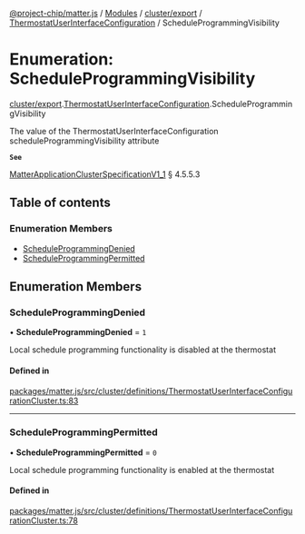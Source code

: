 [@project-chip/matter.js](../README.md) / [Modules](../modules.md) / [cluster/export](../modules/cluster_export.md) / [ThermostatUserInterfaceConfiguration](../modules/cluster_export.ThermostatUserInterfaceConfiguration.md) / ScheduleProgrammingVisibility

# Enumeration: ScheduleProgrammingVisibility

[cluster/export](../modules/cluster_export.md).[ThermostatUserInterfaceConfiguration](../modules/cluster_export.ThermostatUserInterfaceConfiguration.md).ScheduleProgrammingVisibility

The value of the ThermostatUserInterfaceConfiguration scheduleProgrammingVisibility attribute

**`See`**

[MatterApplicationClusterSpecificationV1_1](../interfaces/spec_export.MatterApplicationClusterSpecificationV1_1.md) § 4.5.5.3

## Table of contents

### Enumeration Members

- [ScheduleProgrammingDenied](cluster_export.ThermostatUserInterfaceConfiguration.ScheduleProgrammingVisibility.md#scheduleprogrammingdenied)
- [ScheduleProgrammingPermitted](cluster_export.ThermostatUserInterfaceConfiguration.ScheduleProgrammingVisibility.md#scheduleprogrammingpermitted)

## Enumeration Members

### ScheduleProgrammingDenied

• **ScheduleProgrammingDenied** = ``1``

Local schedule programming functionality is disabled at the thermostat

#### Defined in

[packages/matter.js/src/cluster/definitions/ThermostatUserInterfaceConfigurationCluster.ts:83](https://github.com/project-chip/matter.js/blob/c15b1068/packages/matter.js/src/cluster/definitions/ThermostatUserInterfaceConfigurationCluster.ts#L83)

___

### ScheduleProgrammingPermitted

• **ScheduleProgrammingPermitted** = ``0``

Local schedule programming functionality is enabled at the thermostat

#### Defined in

[packages/matter.js/src/cluster/definitions/ThermostatUserInterfaceConfigurationCluster.ts:78](https://github.com/project-chip/matter.js/blob/c15b1068/packages/matter.js/src/cluster/definitions/ThermostatUserInterfaceConfigurationCluster.ts#L78)
